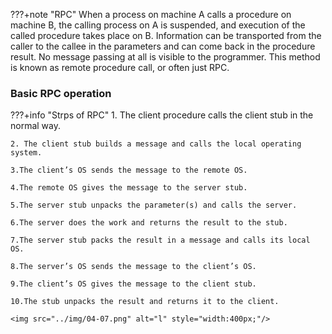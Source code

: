 ???+note "RPC"
    When a process on machine A calls a procedure on machine B, the calling process on A is suspended, and execution of the called procedure takes place on B. Information can be transported from the caller to the callee in the parameters and can come back in the procedure result. No message passing at all is visible to the programmer. This method is known as remote procedure call, or often just RPC.

### Basic RPC operation

???+info "Strps of RPC"
    1. The client procedure calls the client stub in the normal way.

    2. The client stub builds a message and calls the local operating system.
    
    3.The client’s OS sends the message to the remote OS.
    
    4.The remote OS gives the message to the server stub.
    
    5.The server stub unpacks the parameter(s) and calls the server.
    
    6.The server does the work and returns the result to the stub.
    
    7.The server stub packs the result in a message and calls its local OS.
    
    8.The server’s OS sends the message to the client’s OS.
    
    9.The client’s OS gives the message to the client stub.
    
    10.The stub unpacks the result and returns it to the client.

    <img src="../img/04-07.png" alt="l" style="width:400px;"/>

    
    